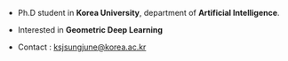 - Ph.D student in **Korea University**, department of **Artificial Intelligence**.
- Interested in **Geometric Deep Learning**

- Contact : ksjsungjune@korea.ac.kr

<!---
sungjuune/sungjuune is a ✨ special ✨ repository because its `README.md` (this file) appears on your GitHub profile.
You can click the Preview link to take a look at your changes.
--->
